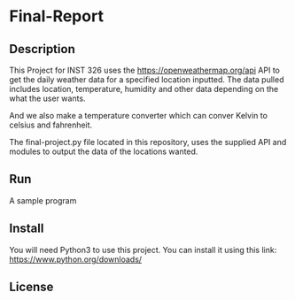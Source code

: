 # Final-Report

## Description

This Project for INST 326 uses the https://openweathermap.org/api API to get the daily weather data 
for a specified location inputted. The data pulled includes location, temperature,
humidity and other data depending on the what the user wants. 

And we also make a temperature converter which can conver Kelvin to celsius and fahrenheit. 

The final-project.py file located in this repository, uses the supplied API 
and modules to output the data of the locations wanted.

## Run
A sample program



## Install

You will need Python3 to use this project. 
You can install it using this link: https://www.python.org/downloads/

## License

[Open WeatherMap API]: https://openweathermap.org/api
[key]: 219b74026949c164fc504f625a7b805c
